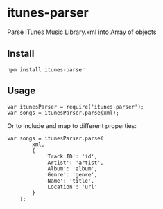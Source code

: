itunes-parser
=============

Parse iTunes Music Library.xml into Array of objects

## Install

    npm install itunes-parser


## Usage

    var itunesParser = require('itunes-parser');
    var songs = itunesParser.parse(xml);
    
Or to include and map to different properties:
    
    var songs = itunesParser.parse(
            xml,
            {
                'Track ID': 'id',
                'Artist': 'artist',
                'Album': 'album',
                'Genre': 'genre',
                'Name': 'title',
                'Location': 'url'
            }
        );